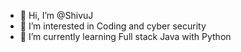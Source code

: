- 👋 Hi, I’m @ShivuJ
- 👀 I’m interested in Coding and cyber security
- 🌱 I’m currently learning Full stack Java with Python

<!---
ShivuJ/ShivuJ is a ✨ special ✨ repository because its `README.md` (this file) appears on your GitHub profile.
You can click the Preview link to take a look at your changes.
--->
